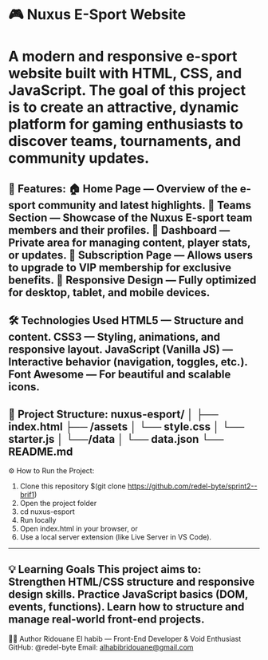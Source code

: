 🎮 Nuxus E-Sport Website
============================
A modern and responsive e-sport website built with HTML, CSS, and JavaScript.
The goal of this project is to create an attractive, dynamic platform for gaming enthusiasts to discover teams, tournaments, and community updates.
============================
🚀 Features:
🏠 Home Page — Overview of the e-sport community and latest highlights.
👥 Teams Section — Showcase of the Nuxus E-sport team members and their profiles.
🧠 Dashboard — Private area for managing content, player stats, or updates.
💎 Subscription Page — Allows users to upgrade to VIP membership for exclusive benefits.
📱 Responsive Design — Fully optimized for desktop, tablet, and mobile devices.
------------------
🛠️ Technologies Used
HTML5 — Structure and content.
CSS3 — Styling, animations, and responsive layout.
JavaScript (Vanilla JS) — Interactive behavior (navigation, toggles, etc.).
Font Awesome — For beautiful and scalable icons.
-----------------------
📂 Project Structure:
nuxus-esport/
│
├── index.html
├── /assets
│   └── style.css
│   └── starter.js
│   └──/data
│       └── data.json
└── README.md
-----------------
⚙️ How to Run the Project:
1. Clone this repository
    $(git clone https://github.com/redel-byte/sprint2--brif1)
2. Open the project folder
3. cd nuxus-esport
4. Run locally
5. Open index.html in your browser, or
6. Use a local server extension (like Live Server in VS Code).
-------------------------
💡 Learning Goals
This project aims to:
Strengthen HTML/CSS structure and responsive design skills.
Practice JavaScript basics (DOM, events, functions).
Learn how to structure and manage real-world front-end projects.
----------------------
👨‍💻 Author
Ridouane El habib — Front-End Developer & Void Enthusiast
GitHub: @redel-byte
Email: alhabibridouane@gmail.com